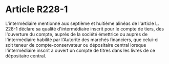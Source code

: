 # Article R228-1

L'intermédiaire mentionné aux septième et huitième alinéas de l'article L. 228-1 déclare sa qualité d'intermédiaire inscrit pour le compte de tiers, dès l'ouverture du compte, auprès de la société émettrice ou auprès de l'intermédiaire habilité par l'Autorité des marchés financiers, que celui-ci soit teneur de compte-conservateur ou dépositaire central lorsque l'intermédiaire inscrit a ouvert un compte de titres dans les livres de ce dépositaire central.